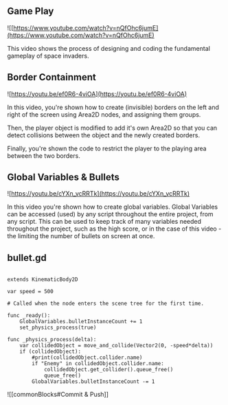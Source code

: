 
## Game Play

  
![[https://www.youtube.com/watch?v=nQfOhc6jumE](https://www.youtube.com/watch?v=nQfOhc6jumE)


This video shows the process of designing and coding the fundamental gameplay of space invaders.  

## Border Containment

  

![https://youtu.be/ef0R6-4viOA](https://youtu.be/ef0R6-4viOA)

  

In this video, you're shown how to create (invisible) borders on the left and right of the screen using Area2D nodes, and assigning them groups.

  

Then, the player object is modified to add it's own Area2D so that you can detect collisions between the object and the newly created borders.

  

Finally, you're shown the code to restrict the player to the playing area between the two borders.

  

## Global Variables & Bullets

  

![https://youtu.be/cYXn_vcRRTk](https://youtu.be/cYXn_vcRRTk)

  

In this video you're shown how to create global variables. Global Variables can be accessed (used) by any script throughout the entire project, from any script. This can be used to keep track of many variables needed throughout the project, such as the high score, or in the case of this video - the limiting the number of bullets on screen at once.

  
## bullet.gd

```GDScript

extends KinematicBody2D

var speed = 500

# Called when the node enters the scene tree for the first time.

func _ready():
	GlobalVariables.bulletInstanceCount += 1
	set_physics_process(true)

func _physics_process(delta):
	var collidedObject = move_and_collide(Vector2(0, -speed*delta))
	if (collidedObject):
		#print(collidedObject.collider.name)
		if "Enemy" in collidedObject.collider.name:
			collidedObject.get_collider().queue_free()
			queue_free()
		GlobalVariables.bulletInstanceCount -= 1

```
![[commonBlocks#Commit & Push]]